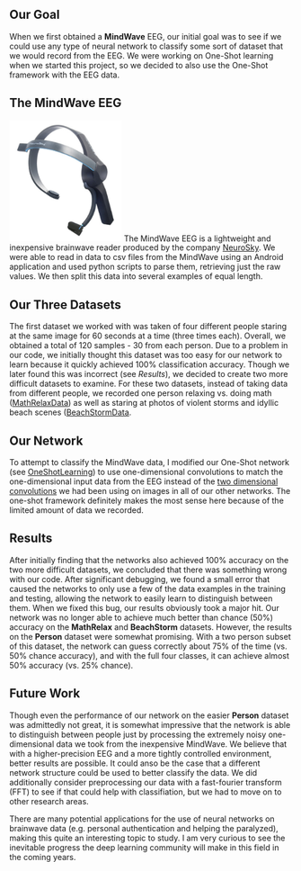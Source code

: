 ## Our Goal
When we first obtained a **MindWave** EEG, our initial goal was to see if we could
use any type of neural network to classify some sort of dataset that we would record
from the EEG.  We were working on One-Shot learning when we started this project, so
we decided to also use the One-Shot framework with the EEG data.

## The MindWave EEG
<img src="./mindwave.jpg" alt="Image of MindWave" width="200"/>
The MindWave EEG is a lightweight and inexpensive brainwave reader produced by the
company <a href="http://neurosky.com">NeuroSky</a>.  We were able to read in data to
csv files from the MindWave using an Android application and used python scripts
to parse them, retrieving just the raw values.  We then split this data into several
examples of equal length.

## Our Three Datasets
The first dataset we worked with was taken of four different people staring at the 
same image for 60 seconds at a time (three times each).  Overall, we obtained a total
of 120 samples - 30 from each person.  Due to a problem in our code, we initially
thought this dataset was too easy for our network to learn because it quickly
achieved 100% classification accuracy.  Though we later found this was incorrect (see
*Results*), we decided to create two more difficult datasets to examine.  For these 
two datasets, instead of taking data from different people, we recorded one person 
relaxing vs. doing math ([MathRelaxData](./MathRelaxData)) as well as staring at 
photos of violent storms and idyllic beach scenes 
([BeachStormData](./BeachStormData).

## Our Network
To attempt to classify the MindWave data, I modified our One-Shot network (see 
[OneShotLearning](../OneShotLearning/)) to use one-dimensional convolutions to match
the one-dimensional input data from the EEG instead of the
[two dimensional convolutions](../README.md) we had been using on images in all of 
our other networks.  The one-shot framework definitely makes the most sense here
because of the limited amount of data we recorded.

## Results
After initially finding that the networks also achieved 100% accuracy on the two
more difficult datasets, we concluded that there was something wrong with our code.
After significant debugging, we found a small error that caused the networks to only
use a few of the data examples in the training and testing, allowing the network
to easily learn to distinguish between them.  When we fixed this bug, our results
obviously took a major hit.  Our network was no longer able to achieve much better
than chance (50%) accuracy on the **MathRelax** and **BeachStorm** datasets.
However, the results on the **Person** dataset were somewhat promising. With a two 
person subset of this dataset, the network can guess correctly about 75% of the time 
(vs. 50% chance accuracy), and with the full four classes, it can achieve almost 50% 
accuracy (vs. 25% chance).

## Future Work
Though even the performance of our network on the easier **Person** dataset was admittedly not great, it is somewhat impressive that the network is able to distinguish between people just by processing the extremely noisy one-dimensional data we took 
from the inexpensive MindWave.  We believe that with a higher-precision EEG and a 
more tightly controlled environment, better results are possible.  It could anso be
the case that a different network structure could be used to better classify the 
data.  We did additionally consider preprocessing our data with a fast-fourier 
transform (FFT) to see if that could help with classifiation, but we had to move on
to other research areas.  

There are many potential applications for the use of neural networks on brainwave 
data (e.g. personal authentication and helping the paralyzed), making this quite an 
interesting topic to study.  I am very curious to see the inevitable progress the 
deep learning community will make in this field in the coming years.
